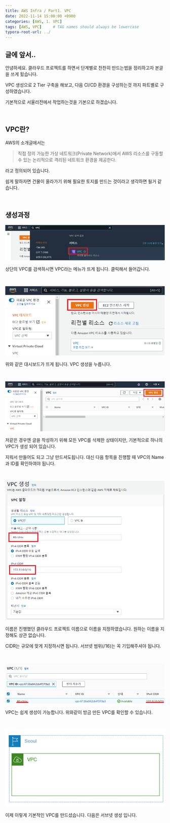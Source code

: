 ```yaml
---
title: AWS Infra / Part1. VPC
date: 2022-11-14 15:00:00 +0900
categories: [AWS, 1. VPC]
tags: [AWS, VPC]     # TAG names should always be lowercase
typora-root-url: ../
---
```

## 글에 앞서..

안녕하세요.  클라우드 프로젝트를 하면서 단계별로 찬찬히 만드는법을 정리하고자 본글을 쓰게 됬습니다.

VPC 생성으로 2 Tier 구축을 해보고, 다음 CI/CD 환경을 구성하는것 까지 파트별로 구성하였습니다.

기본적으로 서울리전에서 작업하는것을 기본으로 하겠습니다.

<br>

## VPC란?

AWS의 소개글에서는 

> 직접 정의 가능한 가상 네트워크(Private Network)에서 AWS 리소스를 구동할 수 있는 논리적으로 격리된 네트워크 환경을 제공한다.

라고 정의되어 있습니다.  

쉽게 말하자면 건물이 올라가기 위해 필요한 토지를 만드는 것이라고 생각하면 될거 같습니다.

<br>

## 생성과정

![01](/assets/post/2022-11-14-AWS-Part1-VPC/01.png)

상단의 VPC를 검색하시면 VPC라는 메뉴가 뜨게 됩니다. 클릭해서 들어갑니다.

<br>

![02](/assets/post/2022-11-14-AWS-Part1-VPC/02.png)

위와 같은 대시보드가 뜨게 됩니다. VPC 생성을 누릅니다.

<br>

![03](/assets/post/2022-11-14-AWS-Part1-VPC/03.png)

저같은 경우엔 글을 작성하기 위해 모든 VPC를 삭제한 상태이지만, 기본적으로 하나의 VPC가 생성 되어 있습니다.

지워서 만들어도 되고 그냥 만드셔도됩니다. 대신 다음 항목을 진행할 때 VPC의 Name과 ID를 확인하여야 됩니다.

<br>

![04](/assets/post/2022-11-14-AWS-Part1-VPC/04.png)

이름은 진행했던 클라우드 프로젝트 이름으로 이름을 지정하였습니다. 원하는 이름을 지정해도 상관 없습니다.

CIDR는 규모에 맞게 지정하시면 됩니다. 서브넷 범위(/16)는 꼭 기입해주셔야 됩니다.

<br>

![05](/assets/post/2022-11-14-AWS-Part1-VPC/05.png)

VPC는 쉽게 생성이 가능합니다. 위와같이 방금 만든 VPC를 확인할 수 있습니다.

<br>

![06](/assets/post/2022-11-14-AWS-Part1-VPC/06.png)

이제 이렇게 기본적인 VPC를 만드셨습니다. 다음은 서브넷 생성 입니다.

